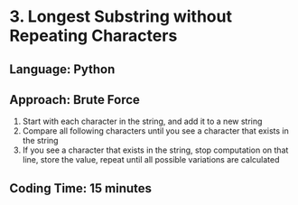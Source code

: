 # 3. Longest Substring without Repeating Characters
## Language: Python
## Approach: Brute Force
1. Start with each character in the string, and add it to a new string
2. Compare all following characters until you see a character that exists in the string
3. If you see a character that exists in the string, stop computation on that line, store the value, repeat until all possible variations are calculated
## Coding Time: 15 minutes
